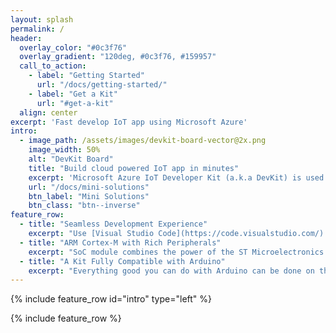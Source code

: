 ```yaml
---
layout: splash
permalink: /
header:
  overlay_color: "#0c3f76"
  overlay_gradient: "120deg, #0c3f76, #159957"
  call_to_action:
    - label: "Getting Started"
      url: "/docs/getting-started/"
    - label: "Get a Kit"
      url: "#get-a-kit"
  align: center
excerpt: 'Fast develop IoT app using Microsoft Azure'
intro:
  - image_path: /assets/images/devkit-board-vector@2x.png
    image_width: 50%
    alt: "DevKit Board"
    title: "Build cloud powered IoT app in minutes"
    excerpt: 'Microsoft Azure IoT Developer Kit (a.k.a DevKit) is used to develop and prototype Internet of Things (IoT) solutions leveraging on Microsoft Azure services. It includes an Arduino compatible board with rich peripherals and sensors, an open-source board package and a fast growing mini solution catalog.'
    url: "/docs/mini-solutions"
    btn_label: "Mini Solutions"
    btn_class: "btn--inverse"
feature_row:
  - title: "Seamless Development Experience"
    excerpt: "Use [Visual Studio Code](https://code.visualstudio.com/) with [Arduino Extension](https://marketplace.visualstudio.com/items?itemName=vsciot-vscode.vscode-arduino) to quickly build a full-fledged IoT application that integrates multiple services like Azure IoT Hub, Logic App and Cognitive Services. And the Mini Solutions is an easy to get started sample catalog here to help you learn and build your own project."
  - title: "ARM Cortex-M with Rich Peripherals"
    excerpt: "SoC module combines the power of the ST Microelectronics [STM32F412](http://www.st.com/content/ccc/resource/technical/document/reference_manual/group0/4f/7b/2b/bd/04/b3/49/25/DM00180369/files/DM00180369.pdf/jcr:content/translations/en.DM00180369.pdf) at its core and and Cypress [BCM43362](http://www.cypress.com/file/297991/download) for WiFi. For on-board peripherals, it has an OLED screen, a headphone output, an stereo microphone and abundant of sensors such as humidity & temperature, pressure, accelerometer & gyroscope and magnetometer sensors."
  - title: "A Kit Fully Compatible with Arduino"
    excerpt: "Everything good you can do with Arduino can be done on the DevKit. It is targeted for developers to create and prototype low power IoT projects quickly and easily. There is 25 external pins on the edge connector of the board as GPIO can be used to connect to external sensors and actuators."
---
```


{% include feature_row id="intro" type="left" %}

{% include feature_row %}
